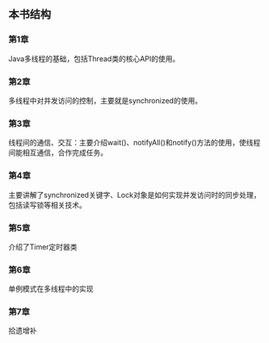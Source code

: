 ## 本书结构 ##
### 第1章 ###
Java多线程的基础，包括Thread类的核心API的使用。
### 第2章 ###
多线程中对并发访问的控制，主要就是synchronized的使用。
### 第3章 ###
线程间的通信、交互：主要介绍wait()、notifyAll()和notify()方法的使用，使线程间能相互通信，合作完成任务。
### 第4章 ###
主要讲解了synchronized关键字、Lock对象是如何实现并发访问时的同步处理，包括读写锁等相关技术。
### 第5章 ###
介绍了Timer定时器类
### 第6章 ###
单例模式在多线程中的实现
### 第7章 ###
拾遗增补
